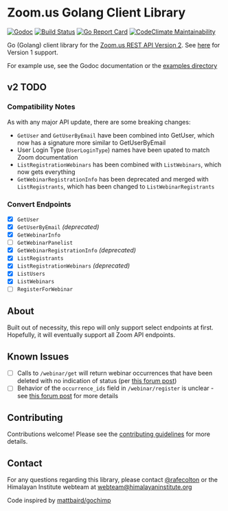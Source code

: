 # Zoom.us Golang Client Library

[![Godoc](https://godoc.org/github.com/himalayan-institute/zoom-lib-golang?status.svg)](https://godoc.org/github.com/himalayan-institute/zoom-lib-golang)
[![Build Status](https://travis-ci.org/himalayan-institute/zoom-lib-golang.svg?branch=master)](https://travis-ci.org/himalayan-institute/zoom-lib-golang)
[![Go Report Card](https://goreportcard.com/badge/github.com/himalayan-institute/zoom-lib-golang)](https://goreportcard.com/report/github.com/himalayan-institute/zoom-lib-golang)
[![CodeClimate Maintainability](https://api.codeclimate.com/v1/badges/55b7484e20c0aaae35d7/maintainability)](https://codeclimate.com/github/himalayan-institute/zoom-lib-golang/maintainability)

Go (Golang) client library for the [Zoom.us REST API Version
2](https://zoom.github.io/api/). See
[here](https://gopkg.in/himalayan-institute/zoom-lib-golang.v1) for
Version 1 support.

For example use, see the Godoc documentation or the [examples
directory](_example/)

## v2 TODO

### Compatibility Notes

As with any major API update, there are some breaking changes:

* `GetUser` and `GetUserByEmail` have been combined into GetUser, which
  now has a signature more similar to GetUserByEmail
* User Login Type (`UserLoginType`) names have been upated to match Zoom
  documentation
* `ListRegistrationWebinars` has been combined with `ListWebinars`,
  which now gets everything
* `GetWebinarRegistrationInfo` has been deprecated and merged with
  `ListRegistrants`, which has been changed to `ListWebinarRegistrants`

### Convert Endpoints

- [x] `GetUser`
- [x] `GetUserByEmail` *(deprecated)*
- [x] `GetWebinarInfo`
- [ ] `GetWebinarPanelist`
- [x] `GetWebinarRegistrationInfo` *(deprecated)*
- [x] `ListRegistrants`
- [x] `ListRegistrationWebinars` *(deprecated)*
- [x] `ListUsers`
- [x] `ListWebinars`
- [ ] `RegisterForWebinar`

## About

Built out of necessity, this repo will only support select endpoints at
first. Hopefully, it will eventually support all Zoom API endpoints.

## Known Issues

- [ ] Calls to `/webinar/get` will return webinar occurrences that have
  been deleted with no indication of status (per [this
forum post](https://support.zoom.us/hc/en-us/community/posts/115010565986--webinar-get-returns-deleted-occurrence))
- [ ] Behavior of the `occurrence_ids` field in `/webinar/register` is
  unclear - see [this
forum post](https://support.zoom.us/hc/en-us/community/posts/115019165043-Behavior-of-occurrence-ids-in-webinar-register-?page=1#community_comment_115004843466)
for more details

## Contributing

Contributions welcome! Please see the [contributing
guidelines](CONTRIBUTING.md) for more details.

## Contact

For any questions regarding this library, please contact
[@rafecolton](https://github.com/rafecolton) or the Himalayan Institute
webteam at webteam@himalayaninstitute.org

Code inspired by
[mattbaird/gochimp](https://github.com/mattbaird/gochimp)

